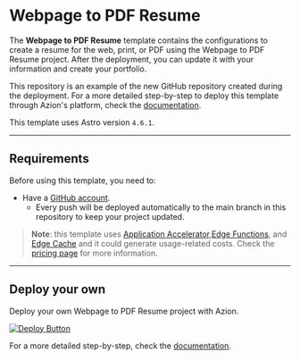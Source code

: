 # Webpage to PDF Resume

The **Webpage to PDF Resume** template contains the configurations to create a resume for the web, print, or PDF using the Webpage to PDF Resume project. After the deployment, you can update it with your information and create your portfolio.

This repository is an example of the new GitHub repository created during the deployment. For a more detailed step-by-step to deploy this template through Azion's platform, check the [documentation](https://www.azion.com/en/documentation/products/guides/webpage-to-pdf-resume/).

This template uses Astro version `4.6.1`.

---

## Requirements

Before using this template, you need to:

- Have a [GitHub account](https://github.com/signup).
  - Every push will be deployed automatically to the main branch in this repository to keep your project updated.

> **Note**: this template uses [Application Accelerator](https://www.azion.com/en/documentation/products/build/edge-application/application-accelerator/),[Edge Functions](https://www.azion.com/en/documentation/products/build/edge-application/edge-functions/), and [Edge Cache](https://www.azion.com/en/documentation/products/build/edge-application/edge-cache/) and it could generate usage-related costs. Check the [pricing page](https://www.azion.com/en/pricing/) for more information.

---

## Deploy your own

Deploy your own Webpage to PDF Resume project with Azion.

[![Deploy Button](/static/button.png)](https://console.azion.com/create/azion-community/webpage-to-pdf-resume "Deploy with Azion")

For a more detailed step-by-step, check the [documentation](https://www.azion.com/en/documentation/products/guides/webpage-to-pdf-resume/).
